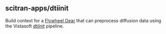 ## scitran-apps/dtiinit

Build context for a [Flywheel Gear](https://github.com/flywheel-io/gears/tree/master/spec) that can preprocess diffusion data using the Vistasoft [dtiInit](https://github.com/vistalab/vistasoft/tree/master/mrDiffusion/dtiInit) pipeline.

